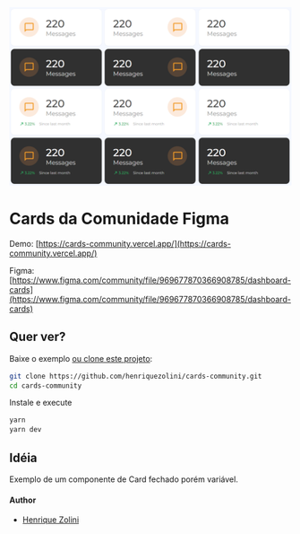 ![repo-banner](https://raw.githubusercontent.com/henriquezolini/cards-community/main/cover.png)

# Cards da Comunidade Figma

Demo: [https://cards-community.vercel.app/](https://cards-community.vercel.app/)

Figma: [https://www.figma.com/community/file/969677870366908785/dashboard-cards](https://www.figma.com/community/file/969677870366908785/dashboard-cards)

## Quer ver?

Baixe o exemplo [ou clone este projeto](https://github.com/henriquezolini/cards-community.git):

```bash
git clone https://github.com/henriquezolini/cards-community.git
cd cards-community
```

Instale e execute

```bash
yarn
yarn dev
```

## Idéia

Exemplo de um componente de Card fechado porém variável.

#### Author

- [Henrique Zolini](https://instagram.com/henriquezolini)

